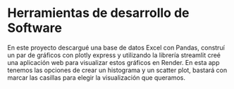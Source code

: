 # Herramientas de desarrollo de Software
En este proyecto descargué una base de datos Excel con Pandas, construí un par de gráficos con plotly express y utilizando la librería streamlit creé una aplicación web para visualizar estos gráficos en Render. En esta app tenemos las opciones de crear un histograma y un scatter plot, bastará con marcar las casillas para elegir la visualización que queramos.